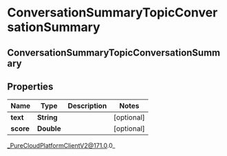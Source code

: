 # ConversationSummaryTopicConversationSummary

## ConversationSummaryTopicConversationSummary

## Properties

|Name | Type | Description | Notes|
|------------ | ------------- | ------------- | -------------|
| **text** | **String** |  | [optional] |
| **score** | **Double** |  | [optional] |



_PureCloudPlatformClientV2@171.0.0_
